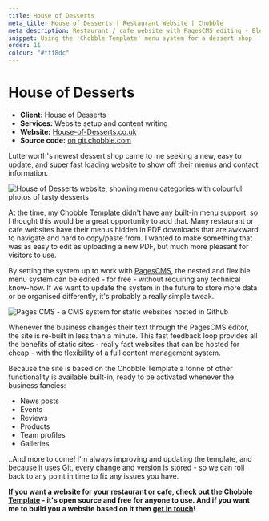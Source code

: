 ```yaml
---
title: House of Desserts
meta_title: House of Desserts | Restaurant Website | Chobble
meta_description: Restaurant / cafe website with PagesCMS editing - Eleventy build, Neocities hosting - built using the flexible Chobble Template
snippet: Using the 'Chobble Template' menu system for a dessert shop
order: 11
colour: "#fff8dc"
---
```


# House of Desserts

- **Client:** House of Desserts
- **Services:** Website setup and content writing
- **Website:** [House-of-Desserts.co.uk](https://house-of-desserts.co.uk)
- **Source code:** [on git.chobble.com](https://git.chobble.com/hosted-by-chobble/house-of-desserts)

Lutterworth's newest dessert shop came to me seeking a new, easy to update, and super fast loading website to show off their menus and contact information.

![House of Desserts website, showing menu categories with colourful photos of tasty desserts](/assets/examples/house-of-desserts.png)

At the time, my [Chobble Template](/services/chobble-template/) didn't have any built-in menu support, so I thought this would be a great opportunity to add that. Many restaurant or cafe websites have their menus hidden in PDF downloads that are awkward to navigate and hard to copy/paste from. I wanted to make something that was as easy to edit as uploading a new PDF, but much more pleasant for visitors to use.

By setting the system up to work with [PagesCMS](https://pagescms.org/), the nested and flexible menu system can be edited - for free - without requiring any technical know-how. If we want to update the system in the future to store more data or be organised differently, it's probably a really simple tweak.

![Pages CMS - a CMS system for static websites hosted in Github](/assets/examples/southport-organics-cms.png)

Whenever the business changes their text through the PagesCMS editor, the site is re-built in less than a minute. This fast feedback loop provides all the benefits of static sites - really fast websites that can be hosted for cheap - with the flexibility of a full content management system.

Because the site is based on the Chobble Template a tonne of other functionality is available built-in, ready to be activated whenever the business fancies:

- News posts
- Events
- Reviews
- Products
- Team profiles
- Galleries

..And more to come! I'm always improving and updating the template, and because it uses Git, every change and version is stored - so we can roll back to any point in time to fix any issues you have.

**If you want a website for your restaurant or cafe, check out the [Chobble Template](/services/chobble-template/) - it's open source and free for anyone to use. And if you want me to build you a website based on it then [get in touch](/contact/)!**
